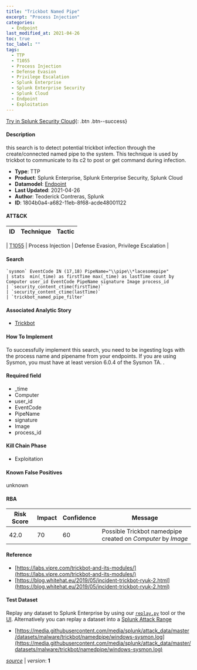 ```yaml
---
title: "Trickbot Named Pipe"
excerpt: "Process Injection"
categories:
  - Endpoint
last_modified_at: 2021-04-26
toc: true
toc_label: ""
tags:
  - TTP
  - T1055
  - Process Injection
  - Defense Evasion
  - Privilege Escalation
  - Splunk Enterprise
  - Splunk Enterprise Security
  - Splunk Cloud
  - Endpoint
  - Exploitation
---
```




[Try in Splunk Security Cloud](https://www.splunk.com/en_us/cyber-security.html){: .btn .btn--success}

#### Description

this search is to detect potential trickbot infection through the create/connected named pipe to the system. This technique is used by trickbot to communicate to its c2 to post or get command during infection.

- **Type**: TTP
- **Product**: Splunk Enterprise, Splunk Enterprise Security, Splunk Cloud
- **Datamodel**: [Endpoint](https://docs.splunk.com/Documentation/CIM/latest/User/Endpoint)
- **Last Updated**: 2021-04-26
- **Author**: Teoderick Contreras, Splunk
- **ID**: 1804b0a4-a682-11eb-8f68-acde48001122


#### ATT&CK

| ID          | Technique   | Tactic         |
| ----------- | ----------- |--------------- |

| [T1055](https://attack.mitre.org/techniques/T1055/) | Process Injection | Defense Evasion, Privilege Escalation |





#### Search

```
`sysmon` EventCode IN (17,18) PipeName="\\pipe\\*lacesomepipe" 
| stats  min(_time) as firstTime max(_time) as lastTime count by Computer user_id EventCode PipeName signature Image process_id 
| `security_content_ctime(firstTime)` 
| `security_content_ctime(lastTime)` 
| `trickbot_named_pipe_filter`
```

#### Associated Analytic Story
* [Trickbot](/stories/trickbot)


#### How To Implement
To successfully implement this search, you need to be ingesting logs with the process name and pipename from your endpoints. If you are using Sysmon, you must have at least version 6.0.4 of the Sysmon TA. .

#### Required field
* _time
* Computer
* user_id
* EventCode
* PipeName
* signature
* Image
* process_id


#### Kill Chain Phase
* Exploitation


#### Known False Positives
unknown


#### RBA

| Risk Score  | Impact      | Confidence   | Message      |
| ----------- | ----------- |--------------|--------------|
| 42.0 | 70 | 60 | Possible Trickbot namedpipe created on $Computer$ by $Image$ |




#### Reference

* [https://labs.vipre.com/trickbot-and-its-modules/](https://labs.vipre.com/trickbot-and-its-modules/)
* [https://blog.whitehat.eu/2019/05/incident-trickbot-ryuk-2.html](https://blog.whitehat.eu/2019/05/incident-trickbot-ryuk-2.html)



#### Test Dataset
Replay any dataset to Splunk Enterprise by using our [`replay.py`](https://github.com/splunk/attack_data#using-replaypy) tool or the [UI](https://github.com/splunk/attack_data#using-ui).
Alternatively you can replay a dataset into a [Splunk Attack Range](https://github.com/splunk/attack_range#replay-dumps-into-attack-range-splunk-server)

* [https://media.githubusercontent.com/media/splunk/attack_data/master/datasets/malware/trickbot/namedpipe/windows-sysmon.log](https://media.githubusercontent.com/media/splunk/attack_data/master/datasets/malware/trickbot/namedpipe/windows-sysmon.log)



[*source*](https://github.com/splunk/security_content/tree/develop/detections/endpoint/trickbot_named_pipe.yml) \| *version*: **1**